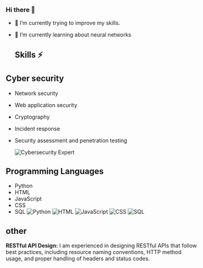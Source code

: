 ### Hi there 👋

- 🔭 I’m currently trying to improve my skills.
- 🌱 I’m currently learning about neural networks

  
   ## Skills ⚡
  
## Cyber security

- Network security
- Web application security
- Cryptography
- Incident response
- Security assessment and penetration testing

  ![Cybersecurity Expert](https://img.shields.io/badge/Cybersecurity-Expert-blue)

## Programming Languages

  - Python
  - HTML
  - JavaScript
  - CSS
  - SQL
![Python](https://img.shields.io/badge/Python-Expert-blue)
![HTML](https://img.shields.io/badge/HTML-Expert-orange)
![JavaScript](https://img.shields.io/badge/JavaScript-Proficient-yellow)
![CSS](https://img.shields.io/badge/CSS-Proficient-blue)
![SQL](https://img.shields.io/badge/SQL-Proficient-lightgrey)

## other

**RESTful API Design:** I am experienced in designing RESTful APIs that follow best practices, including resource naming conventions, HTTP method usage, and proper handling of headers and status codes.
